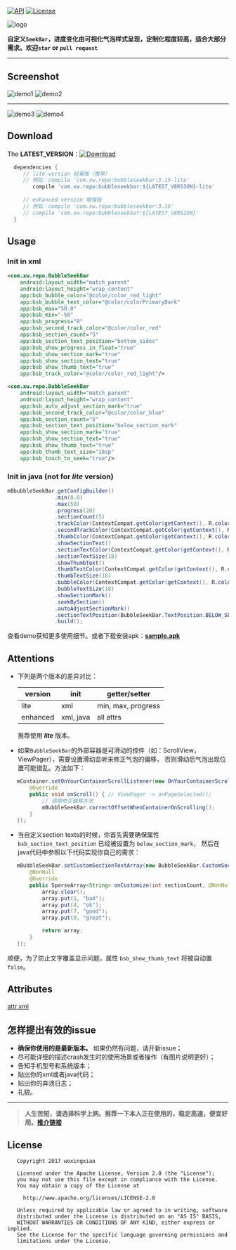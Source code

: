[![API](https://img.shields.io/badge/API-14%2B-blue.svg?style=flat)](https://android-arsenal.com/api?level=16)
[![License](http://img.shields.io/badge/License-Apache%202.0-brightgreen.svg?style=flat)](https://opensource.org/licenses/Apache-2.0)

![logo](https://github.com/woxingxiao/BubbleSeekBar/blob/master/app/src/main/res/mipmap-xxhdpi/ic_launcher.png)

**自定义`SeekBar`，进度变化由可视化气泡样式呈现，定制化程度较高，适合大部分需求。欢迎`star` or `pull request`**  
****
## Screenshot
![demo1](https://github.com/woxingxiao/BubbleSeekBar/blob/master/screenshot/demo1.gif)
![demo2](https://github.com/woxingxiao/BubbleSeekBar/blob/master/screenshot/demo2.gif)
*******
![demo3](https://github.com/woxingxiao/BubbleSeekBar/blob/master/screenshot/demo3.gif)
![demo4](https://github.com/woxingxiao/BubbleSeekBar/blob/master/screenshot/demo4.gif)
## Download
The **LATEST_VERSION**：[![Download](https://api.bintray.com/packages/woxingxiao/maven/bubbleseekbar/images/download.svg)](https://bintray.com/woxingxiao/maven/bubbleseekbar/_latestVersion)
```groovy
  dependencies {
     // lite version 轻量版（推荐）
     // 例如：compile 'com.xw.repo:bubbleseekbar:3.15-lite'
        compile 'com.xw.repo:bubbleseekbar:${LATEST_VERSION}-lite'
     
     // enhanced version 增强版
     // 例如：compile 'com.xw.repo:bubbleseekbar:3.15'
     // compile 'com.xw.repo:bubbleseekbar:${LATEST_VERSION}'
  }
```
## Usage  
### Init in xml
```xml
<com.xw.repo.BubbleSeekBar
    android:layout_width="match_parent"
    android:layout_height="wrap_content"
    app:bsb_bubble_color="@color/color_red_light"
    app:bsb_bubble_text_color="@color/colorPrimaryDark"
    app:bsb_max="50.0"
    app:bsb_min="-50"
    app:bsb_progress="0"
    app:bsb_second_track_color="@color/color_red"
    app:bsb_section_count="5"
    app:bsb_section_text_position="bottom_sides"
    app:bsb_show_progress_in_float="true"
    app:bsb_show_section_mark="true"
    app:bsb_show_section_text="true"
    app:bsb_show_thumb_text="true"
    app:bsb_track_color="@color/color_red_light"/>
```
```xml
<com.xw.repo.BubbleSeekBar
    android:layout_width="match_parent"
    android:layout_height="wrap_content"
    app:bsb_auto_adjust_section_mark="true"
    app:bsb_second_track_color="@color/color_blue"
    app:bsb_section_count="5"
    app:bsb_section_text_position="below_section_mark"
    app:bsb_show_section_mark="true"
    app:bsb_show_section_text="true"
    app:bsb_show_thumb_text="true"
    app:bsb_thumb_text_size="18sp"
    app:bsb_touch_to_seek="true"/>
```
### Init in java (not for **_lite_** version)
```java
mBbubbleSeekBar.getConfigBuilder()
               .min(0.0)
               .max(50)
               .progress(20)
               .sectionCount(5)
               .trackColor(ContextCompat.getColor(getContext(), R.color.color_gray))
               .secondTrackColor(ContextCompat.getColor(getContext(), R.color.color_blue))
               .thumbColor(ContextCompat.getColor(getContext(), R.color.color_blue))
               .showSectionText()
               .sectionTextColor(ContextCompat.getColor(getContext(), R.color.colorPrimary))
               .sectionTextSize(18)
               .showThumbText()
               .thumbTextColor(ContextCompat.getColor(getContext(), R.color.color_red))
               .thumbTextSize(18)
               .bubbleColor(ContextCompat.getColor(getContext(), R.color.color_green))
               .bubbleTextSize(18)
               .showSectionMark()
               .seekBySection()
               .autoAdjustSectionMark()
               .sectionTextPosition(BubbleSeekBar.TextPosition.BELOW_SECTION_MARK)
               .build();
```
查看demo获知更多使用细节。或者下载安装apk：[**sample.apk**](https://github.com/woxingxiao/BubbleSeekBar/raw/master/apk/sample.apk)

## Attentions
- 下列是两个版本的差异对比：  

  version | init | getter/setter
  -------- | ---|---
  lite|xml|min, max, progress
  enhanced|xml, java|all attrs
  
  推荐使用 **_lite_** 版本。

- 如果`BubbleSeekBar`的外部容器是可滑动的控件（如：ScrollView，ViewPager），需要设置滑动监听来修正气泡的偏移，
否则滑动后气泡出现位置可能错乱。方法如下：
```java
   mContainer.setOnYourContainerScrollListener(new OnYourContainerScrollListener() {
       @Override
       public void onScroll() { // ViewPager -> onPageSelected();
           // 调用修正偏移方法
           mBubbleSeekBar.correctOffsetWhenContainerOnScrolling();
       }
   });
```
- 当自定义section texts的时候，你首先需要确保属性 `bsb_section_text_position` 已经被设置为 `below_section_mark`，
然后在java代码中参照以下代码实现你自己的需求：
```java
   mBubbleSeekBar.setCustomSectionTextArray(new BubbleSeekBar.CustomSectionTextArray() {
       @NonNull
       @Override
       public SparseArray<String> onCustomize(int sectionCount, @NonNull SparseArray<String> array) {
           array.clear();
           array.put(1, "bad");
           array.put(4, "ok");
           array.put(7, "good");
           array.put(9, "great");

           return array;
       }
   });
```
顺便，为了防止文字覆盖显示问题，属性 `bsb_show_thumb_text` 将被自动置 `false`。
## Attributes
[attr.xml](https://github.com/woxingxiao/BubbleSeekBar/blob/master/bubbleseekbar/src/main/res/values/attr.xml)
## 怎样提出有效的issue
- **确保你使用的是最新版本。** 如果仍然有问题，请开新issue；
- 尽可能详细的描述crash发生时的使用场景或者操作（有图片说明更好）；
- 告知手机型号和系统版本；
- 贴出你的xml或者java代码；
- 贴出你的奔溃日志；
- 礼貌。

--------
> **人生苦短，请选择科学上网。推荐一下本人正在使用的，稳定高速，便宜好用。[推介链接](https://portal.shadowsocks.com.la/aff.php?aff=8881)**  

## License
```
   Copyright 2017 woxingxiao

   Licensed under the Apache License, Version 2.0 (the "License");
   you may not use this file except in compliance with the License.
   You may obtain a copy of the License at

     http://www.apache.org/licenses/LICENSE-2.0

   Unless required by applicable law or agreed to in writing, software
   distributed under the License is distributed on an "AS IS" BASIS,
   WITHOUT WARRANTIES OR CONDITIONS OF ANY KIND, either express or implied.
   See the License for the specific language governing permissions and
   limitations under the License.
```
